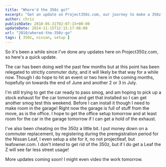 ```yaml
---
title: "Where'd the 350z go?"
excerpt: "Get an update on Project350z.com, our journey to make a 350z road-ready while balancing garage space issues, and exploring alternatives like the Nissa..."
author: chris
publishDate: 2010-05-31T02:07:15+00:00
updateDate: 2024-11-15T12:15:17-06:00
url: "2010/whered-the-350z-go"
tags: [ 350z, nissan, setup ]
---
```


So it's been a while since I've done any updates here on Project350z.com, so here's a quick update.

The car has been doing well the past few months but at this point has been relegated to strictly commuter duty, and it will likely be that way for a while now. Though I do hope to hit an event or two here in the coming months, hopefully on towards the end of June and another 2 or 3 in July.

I'm still trying to get the car ready to pass smog, and am hoping to pick up a stock exhaust for the car tomorrow and get that installed so I can get another smog test this weekend. Before I can install it though I need to make room in the garage! Right now the garage is full of stuff from the move, as is the office. I hope to get the office setup tomorrow and at least room for the car in the garage tomorrow if I can get a hold of the exhaust.

I've also been cheating on the 350z a little bit. I put money down on a commuter replacement, by registering during the preregistration period for the Nissan Leaf, I even setup a site for it, no not projectleaf, but leafowner.com. I don't intend to get rid of the 350z, but if I do get a Leaf the Z will see far less street usage!

More updates coming soon! I might even video the work tomorrow.

